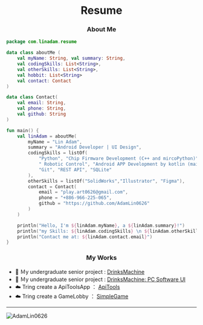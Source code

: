   <head>
  <h1 align="center">Resume</h1>
  </head>
  <h3 align="center"><b>About Me</b></h3>

```kotlin
package com.linadam.resume

data class aboutMe (
    val myName: String, val summary: String,
    val codingSkills: List<String>,
    val otherSkills: List<String>,
    val hobbit: List<String>
    val contact: Contact
)

data class Contact(
    val email: String,
    val phone: String,
    val github: String
)

fun main() {
    val linAdam = aboutMe(
        myName = "Lin Adam",
        summary = "Android Developer | UI Design",
        codingSkills = listOf(
            "Python", "Chip Firmware Development (C++ and mircoPython)",
            " Robotic Control", "Android APP Development by kotlin (main) and Java",
            "Git", "REST API", "SQLite"
        ),
        otherSkills = listOf("SolidWorks","Illustrator", "Figma"),
        contact = Contact(
            email = "play.art0626@gmail.com",
            phone = "+886-966-225-065",
            github = "https://github.com/AdamLin0626"
        )
    )

    println("Hello, I'm ${linAdam.myName}, a ${linAdam.summary}!")
    println("my Skills: ${linAdam.codingSkills} \n ${linAdam.otherSkills}")
    println("Contact me at: ${linAdam.contact.email}")
}

```

<h3 align="center"><b>My Works</b></h3>
<ul>
  <li>🏫 Ｍy undergraduate senior project : <a href="https://github.com/AdamLin0626/DrinksMachine">DrinksMachine</a></li>
  <li>🏫 Ｍy undergraduate senior project : <a href="https://www.figma.com/proto/N0rd8NPKUsGxLt0mOzK0fA/UiDesign?node-id=0-1&t=HegnYL8HeKF5VgJA-1">DrinksMachine: PC Software UI</a></li>
  <li>☁️ Tring create a ApiToolsApp ： <a href="https://github.com/AdamLin0626/ApiToolBox.git">ApiTools</a></li>
  <li>☁️ Tring create a GameLobby ： <a href="https://github.com/AdamLin0626/SimpleGame.git">SimpleGame</a></li>
</ul>

---
<p><img align="left" src="https://github-readme-stats.vercel.app/api/top-langs?username=AdamLin0626&show_icons=true&theme=dark&title_color=ff0000&text_color=ffffff&bg_color=000000&hide_border=true&locale=en&layout=compact" alt="AdamLin0626" /></p>

<!-- <p>&nbsp;<img align="center" src="https://github-readme-stats.vercel.app/api?username=AdamLin0626&show_icons=true&theme=highcontrast&title_color=ff0000&text_color=ffffff&hide_border=true&locale=en" alt="AdamLin0626" /></p> -->

